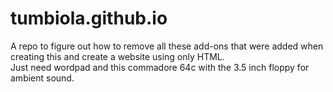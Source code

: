 # tumbiola.github.io
A repo to figure out how to remove all these add-ons that were added when creating this and create a website using only HTML.
<br>
Just need wordpad and this commadore 64c with the 3.5 inch floppy for ambient sound.


